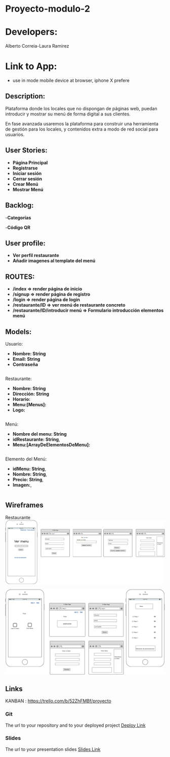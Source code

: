 # Proyecto-modulo-2

# Developers:

Alberto Correia-Laura Ramirez

# Link to App:

- use in mode mobile device at browser, iphone X prefere

## Description:

Plataforma donde los locales que no dispongan de páginas web, puedan introducir y mostrar su menú de forma digital a sus clientes.

En fase avanzada usaremos la plataforma para construir una herramienta de gestión para los locales, y contenidos extra a modo de red social para usuarios.

## User Stories:

- **Página Principal**
- **Registrarse**
- **Iniciar sesión**
- **Cerrar sesión**
- **Crear Menú**
- **Mostrar Menú**

## Backlog:

-**Categorías**

-**Código QR**

## User profile:

- **Ver perfil restaurante**
- **Añadir imagenes al template del menú**

## ROUTES:

- **/index => render página de inicio**
- **/signup => render página de registro**
- **/login => render página de login**
- **/restaurante/ID => ver menú de restaurante concreto**
- **/restaurante/ID/introducir menú => Formulario introducción elementos menú**

## Models:
Usuario:
- **Nombre: String**
- **Email: String**
- **Contraseña**
```
```

Restaurante:
- **Nombre: String**
- **Dirección: String**
- **Horario:**
- **Menu:[Menus]:**
- **Logo:**
```
```
Menú:
- **Nombre del menu: String**
- **idRestaurante: String**,
- **Menu:[ArrayDeElementosDeMenu]:**
```
```

Elemento del Menú:
- **idMenu: String**,
- **Nombre: String**,
- **Precio: String**,
- **Imagen:**,
```
```

## Wireframes
Restaurante
![Restaurantepng](https://github.com/CorreiaAlberto/Proyecto-modulo-2/blob/master/wiframes/Restaurantepng.png)


![Wiframe2](https://github.com/CorreiaAlberto/Proyecto-modulo-2/blob/master/wiframes/Wiframe2.png)



## Links

KANBAN : https://trello.com/b/52ZhFMBf/proyecto

### Git

The url to your repository and to your deployed project
[Deploy Link]()

### Slides

The url to your presentation slides
[Slides Link](http://slides.com)
